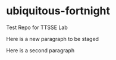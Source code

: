 # ubiquitous-fortnight
Test Repo for TTSSE Lab

Here is a new paragraph to be staged

Here is a second paragraph